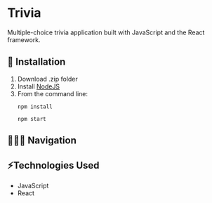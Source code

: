 # Trivia

Multiple-choice trivia application built with JavaScript and the React framework.

## 🔧 Installation
1. Download .zip folder</li>
2. Install [NodeJS](https://nodejs.org/en/download/)
3. From the command line:
   ```
   npm install
   ```
   ```
   npm start
   ```

## 👩🏻‍💻 Navigation

## ⚡️Technologies Used
* JavaScript
* React
